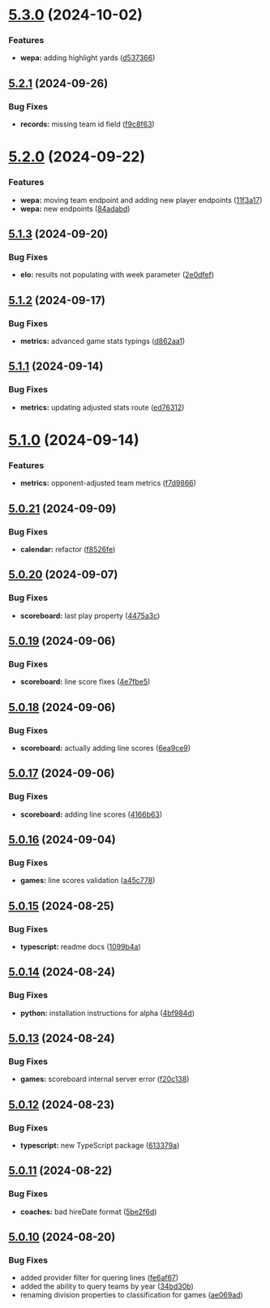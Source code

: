 # [5.3.0](https://github.com/CFBD/cfb-api-v2/compare/v5.2.1...v5.3.0) (2024-10-02)


### Features

* **wepa:** adding highlight yards ([d537366](https://github.com/CFBD/cfb-api-v2/commit/d537366e674b6e0ef60905a33b0b0124f4dca877))

## [5.2.1](https://github.com/CFBD/cfb-api-v2/compare/v5.2.0...v5.2.1) (2024-09-26)


### Bug Fixes

* **records:** missing team id field ([f9c8f63](https://github.com/CFBD/cfb-api-v2/commit/f9c8f6395cf60ea44d8c08a4521a2ecb8325137a))

# [5.2.0](https://github.com/CFBD/cfb-api-v2/compare/v5.1.3...v5.2.0) (2024-09-22)


### Features

* **wepa:** moving team endpoint and adding new player endpoints ([11f3a17](https://github.com/CFBD/cfb-api-v2/commit/11f3a17a65621ace1a0a874478fb419f48178bec))
* **wepa:** new endpoints ([84adabd](https://github.com/CFBD/cfb-api-v2/commit/84adabde7c64ae991dc75bd883f60ff41d9ec6ae))

## [5.1.3](https://github.com/CFBD/cfb-api-v2/compare/v5.1.2...v5.1.3) (2024-09-20)


### Bug Fixes

* **elo:** results not populating with week parameter ([2e0dfef](https://github.com/CFBD/cfb-api-v2/commit/2e0dfefa0b41c15c4c0f711a5a3e20db91a1646e))

## [5.1.2](https://github.com/CFBD/cfb-api-v2/compare/v5.1.1...v5.1.2) (2024-09-17)


### Bug Fixes

* **metrics:** advanced game stats typings ([d862aa1](https://github.com/CFBD/cfb-api-v2/commit/d862aa146bd8fe151a39783a425c9adbb402514d))

## [5.1.1](https://github.com/CFBD/cfb-api-v2/compare/v5.1.0...v5.1.1) (2024-09-14)


### Bug Fixes

* **metrics:** updating adjusted stats route ([ed76312](https://github.com/CFBD/cfb-api-v2/commit/ed7631201a7007a818db3b777560287e86769e57))

# [5.1.0](https://github.com/CFBD/cfb-api-v2/compare/v5.0.21...v5.1.0) (2024-09-14)


### Features

* **metrics:** opponent-adjusted team metrics ([f7d9866](https://github.com/CFBD/cfb-api-v2/commit/f7d9866513a7d39a79b99e6fce4e2e9931770790))

## [5.0.21](https://github.com/CFBD/cfb-api-v2/compare/v5.0.20...v5.0.21) (2024-09-09)


### Bug Fixes

* **calendar:** refactor ([f8526fe](https://github.com/CFBD/cfb-api-v2/commit/f8526fec4b7e2384003ef8a4828907f0a44c74cb))

## [5.0.20](https://github.com/CFBD/cfb-api-v2/compare/v5.0.19...v5.0.20) (2024-09-07)


### Bug Fixes

* **scoreboard:** last play property ([4475a3c](https://github.com/CFBD/cfb-api-v2/commit/4475a3c453d33761108864485d1d7539aed1705e))

## [5.0.19](https://github.com/CFBD/cfb-api-v2/compare/v5.0.18...v5.0.19) (2024-09-06)


### Bug Fixes

* **scoreboard:** line score fixes ([4e7fbe5](https://github.com/CFBD/cfb-api-v2/commit/4e7fbe5b9360bc74b40c681f771e1523d6ec5f73))

## [5.0.18](https://github.com/CFBD/cfb-api-v2/compare/v5.0.17...v5.0.18) (2024-09-06)


### Bug Fixes

* **scoreboard:** actually adding line scores ([6ea9ce9](https://github.com/CFBD/cfb-api-v2/commit/6ea9ce9bfa8703dcbd752d3a8715db61391a83a9))

## [5.0.17](https://github.com/CFBD/cfb-api-v2/compare/v5.0.16...v5.0.17) (2024-09-06)


### Bug Fixes

* **scoreboard:** adding line scores ([4166b63](https://github.com/CFBD/cfb-api-v2/commit/4166b636026c548977b925461b037ef3d0f6ff79))

## [5.0.16](https://github.com/CFBD/cfb-api-v2/compare/v5.0.15...v5.0.16) (2024-09-04)


### Bug Fixes

* **games:** line scores validation ([a45c778](https://github.com/CFBD/cfb-api-v2/commit/a45c7780bba6d0b7d86a4df84a74e94840a9ffe6))

## [5.0.15](https://github.com/CFBD/cfb-api-v2/compare/v5.0.14...v5.0.15) (2024-08-25)


### Bug Fixes

* **typescript:** readme docs ([1099b4a](https://github.com/CFBD/cfb-api-v2/commit/1099b4ab79f9876f1429bd4e41185eca79afc7b5))

## [5.0.14](https://github.com/CFBD/cfb-api-v2/compare/v5.0.13...v5.0.14) (2024-08-24)


### Bug Fixes

* **python:** installation instructions for alpha ([4bf984d](https://github.com/CFBD/cfb-api-v2/commit/4bf984d67d7b10604c1c5f4dbc7d4bff41d62abf))

## [5.0.13](https://github.com/CFBD/cfb-api-v2/compare/v5.0.12...v5.0.13) (2024-08-24)


### Bug Fixes

* **games:** scoreboard internal server error ([f20c138](https://github.com/CFBD/cfb-api-v2/commit/f20c138971a2d6800640a3165b058857fa42c056))

## [5.0.12](https://github.com/CFBD/cfb-api-v2/compare/v5.0.11...v5.0.12) (2024-08-23)


### Bug Fixes

* **typescript:** new TypeScript package ([613379a](https://github.com/CFBD/cfb-api-v2/commit/613379ad04489e319ab01f4f0bb59ee7922a47ff))

## [5.0.11](https://github.com/CFBD/cfb-api-v2/compare/v5.0.10...v5.0.11) (2024-08-22)


### Bug Fixes

* **coaches:** bad hireDate format ([5be2f6d](https://github.com/CFBD/cfb-api-v2/commit/5be2f6d013fa4d4d95a13d47e70cf24f2203580c))

## [5.0.10](https://github.com/CFBD/cfb-api-v2/compare/v5.0.9...v5.0.10) (2024-08-20)


### Bug Fixes

* added provider filter for quering lines ([fe6af67](https://github.com/CFBD/cfb-api-v2/commit/fe6af67f53fddd243280798504713f238f35c98f))
* added the ability to query teams by year ([34bd30b](https://github.com/CFBD/cfb-api-v2/commit/34bd30bf0cf25a8d04f76e68497659c114f732a8))
* renaming division properties to classification for games ([ae069ad](https://github.com/CFBD/cfb-api-v2/commit/ae069ad195d2f26c125590af1db76268cfdeb6e6))
